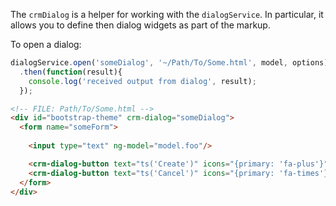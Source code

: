 The `crmDialog` is a helper for working with the `dialogService`.  In particular, it allows you to define then
dialog widgets as part of the markup.

To open a dialog:

```js
dialogService.open('someDialog', '~/Path/To/Some.html', model, options)
  .then(function(result){
    console.log('received output from dialog', result);
  });
```

```html
<!-- FILE: Path/To/Some.html -->
<div id="bootstrap-theme" crm-dialog="someDialog">
  <form name="someForm">
    
    <input type="text" ng-model="model.foo"/>

    <crm-dialog-button text="ts('Create')" icons="{primary: 'fa-plus'}" on-click="someDialog.close(model)" disabled="!someForm.$valid" />
    <crm-dialog-button text="ts('Cancel')" icons="{primary: 'fa-times'}" on-click="someDialog.cancel()" />
  </form>
</div>
```
